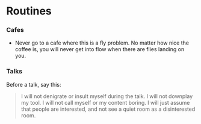 # Routines

### Cafes

- Never go to a cafe where this is a fly problem. No matter how nice the coffee is, you will never get into flow when there are flies landing on you.

### Talks

Before a talk, say this:

> I will not denigrate or insult myself during the talk. I will not downplay my tool. I will not call myself or my content boring. I will just assume that people are interested, and not see a quiet room as a disinterested room.
